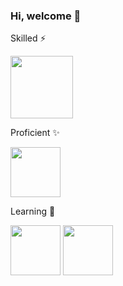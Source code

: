 ### Hi, welcome 👋

Skilled ⚡

<img src= "https://user-images.githubusercontent.com/113279921/189517821-73b7a1ce-4f99-494a-902c-17e251d461e7.png" width = 100>


Proficient ✨

<img src= "https://user-images.githubusercontent.com/113279921/189517701-a9f451e4-438c-4609-bf6e-e286516388ab.png" width = 80>


Learning 💬

<img src= "https://user-images.githubusercontent.com/113279921/189517847-66370ca2-2801-4840-99e8-f87b5af0bc01.png" width = 80> <img src= "https://user-images.githubusercontent.com/113279921/189517854-3eaba0e3-58b7-48fc-9545-1dbe1e34bedc.png" width = 80>
